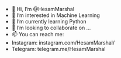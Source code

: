 - 👋 Hi, I’m @HesamMarshal
- 👀 I’m interested in Machine Learning
- 🌱 I’m currently learning Python 
- 💞️ I’m looking to collaborate on ...
- 📫 You can reach me:
- Instagram: instagram.com/HesamMarshal/
- Telegram: telegram.me/HesamMarshal
<!---
HesamMarshal/HesamMarshal is a ✨ special ✨ repository because its `README.md` (this file) appears on your GitHub profile.
You can click the Preview link to take a look at your changes.
--->
